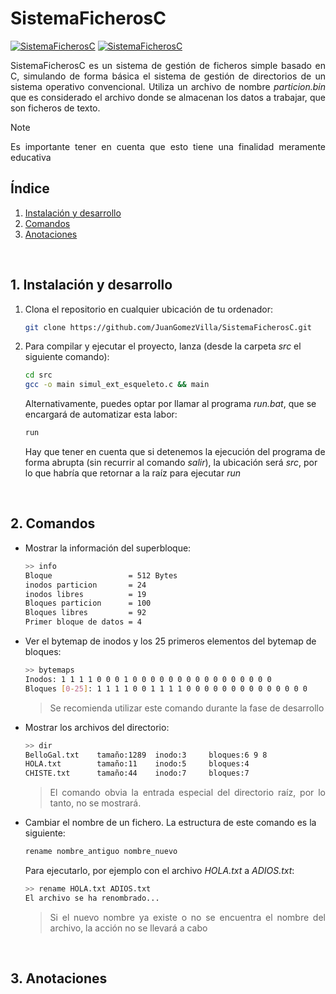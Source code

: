 # SistemaFicherosC

[![SistemaFicherosC](https://img.shields.io/badge/version-v1.0.0-blue.svg)](#)
[![SistemaFicherosC](https://img.shields.io/github/license/JuanGomezVilla/FlangerJS)](#)

<style>
p {text-align:justify;}
</style>

SistemaFicherosC es un sistema de gestión de ficheros simple basado en C, simulando de forma básica el sistema de gestión de directorios de un sistema operativo convencional. Utiliza un archivo de nombre _particion.bin_ que es considerado el archivo donde se almacenan los datos a trabajar, que son ficheros de texto.

> [!NOTE]
> Es importante tener en cuenta que esto tiene una finalidad meramente educativa



## Índice
1. [Instalación y desarrollo](#punto1)
2. [Comandos](#punto2)
3. [Anotaciones](#punto3)




<br><div id="punto1"></div>

## 1. Instalación y desarrollo
1. Clona el repositorio en cualquier ubicación de tu ordenador:
    ```bash
    git clone https://github.com/JuanGomezVilla/SistemaFicherosC.git
    ```
2. Para compilar y ejecutar el proyecto, lanza (desde la carpeta _src_ el siguiente comando):
    ```bash
    cd src
    gcc -o main simul_ext_esqueleto.c && main
    ```
    Alternativamente, puedes optar por llamar al programa _run.bat_, que se encargará de automatizar esta labor:
    ```bash
    run
    ```
    Hay que tener en cuenta que si detenemos la ejecución del programa de forma abrupta (sin recurrir al comando _salir_), la ubicación será _src_, por lo que habría que retornar a la raíz para ejecutar _run_



<br><div id="punto2"></div>

## 2. Comandos
- Mostrar la información del superbloque:
    ```bash
    >> info
    Bloque                 = 512 Bytes
    inodos particion       = 24       
    inodos libres          = 19       
    Bloques particion      = 100      
    Bloques libres         = 92       
    Primer bloque de datos = 4
    ```
- Ver el bytemap de inodos y los 25 primeros elementos del bytemap de bloques:
    ```bash
    >> bytemaps
    Inodos: 1 1 1 1 0 0 0 1 0 0 0 0 0 0 0 0 0 0 0 0 0 0 0 0 
    Bloques [0-25]: 1 1 1 1 0 0 1 1 1 1 0 0 0 0 0 0 0 0 0 0 0 0 0 0
    ```
    > Se recomienda utilizar este comando durante la fase de desarrollo
- Mostrar los archivos del directorio:
    ```bash
    >> dir
    BelloGal.txt    tamaño:1289  inodo:3     bloques:6 9 8 
    HOLA.txt        tamaño:11    inodo:5     bloques:4
    CHISTE.txt      tamaño:44    inodo:7     bloques:7
    ```
    > El comando obvia la entrada especial del directorio raíz, por lo tanto, no se mostrará.
- Cambiar el nombre de un fichero. La estructura de este comando es la siguiente:
    ```bash
    rename nombre_antiguo nombre_nuevo
    ```
    Para ejecutarlo, por ejemplo con el archivo _HOLA.txt_ a _ADIOS.txt_:
    ```bash
    >> rename HOLA.txt ADIOS.txt
    El archivo se ha renombrado...
    ```
    > Si el nuevo nombre ya existe o no se encuentra el nombre del archivo, la acción no se llevará a cabo



<br><div id="punto3"></div>

## 3. Anotaciones
